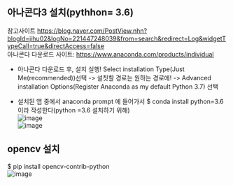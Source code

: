 ## 아나콘다3 설치(pythhon= 3.6)
참고사이트
https://blog.naver.com/PostView.nhn?blogId=jihu02&logNo=221447248039&from=search&redirect=Log&widgetTypeCall=true&directAccess=false  
아나콘다 다운로드 사이트: https://www.anaconda.com/products/individual  

- 아나콘다 다운로드 후, 설치 실행!
Select installation Type(Just Me(recommended))선택 -> 설칫할 경로는 원하는 경로에! -> Advanced installation Options(Register Anaconda as my default Python 3.7) 선택  

- 설치된 앱 중에서 anaconda prompt 에 들어가서 $ conda install python=3.6 이라 작성한다(python =3.6 설치하기 위해)  
![image](https://user-images.githubusercontent.com/56099627/82296200-cf269d00-99eb-11ea-8d73-32561c5f0ea8.png)  
![image](https://user-images.githubusercontent.com/56099627/82296311-f8dfc400-99eb-11ea-90fe-862479eae4d0.png)  

## opencv 설치
$ pip install opencv-contrib-python  
![image](https://user-images.githubusercontent.com/56099627/82297623-e1a1d600-99ed-11ea-9622-8ce7ad6e490a.png)  

